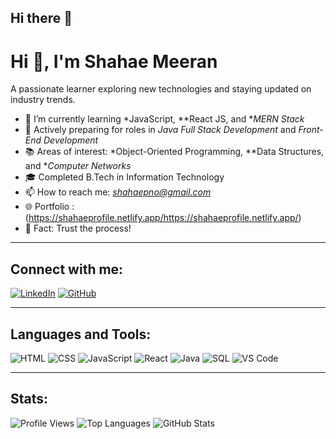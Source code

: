 ## Hi there 👋

# Hi 👋, I'm Shahae Meeran 

A passionate learner exploring new technologies and staying updated on industry trends.

- 🌱 I’m currently learning *JavaScript, **React JS, and **MERN Stack*
- 💼 Actively preparing for roles in *Java Full Stack Development* and *Front-End Development*
- 📚 Areas of interest: *Object-Oriented Programming, **Data Structures, and **Computer Networks*
- 🎓 Completed B.Tech in Information Technology
- 📫 How to reach me: *shahaepno@gmail.com*
- 🌐 Portfolio : (https://shahaeprofile.netlify.app/https://shahaeprofile.netlify.app/)
- 💬 Fact: Trust the process!

---

## Connect with me:
[![LinkedIn](https://img.shields.io/badge/LinkedIn-blue?style=flat-square&logo=linkedin)](https://www.linkedin.com/in/shahae/)
[![GitHub](https://img.shields.io/badge/GitHub-black?style=flat-square&logo=github)](https://github.com/shahae7)

---

## Languages and Tools:
![HTML](https://img.shields.io/badge/HTML-E34F26?style=flat-square&logo=html5&logoColor=white)
![CSS](https://img.shields.io/badge/CSS-1572B6?style=flat-square&logo=css3&logoColor=white)
![JavaScript](https://img.shields.io/badge/JavaScript-F7DF1E?style=flat-square&logo=javascript&logoColor=black)
![React](https://img.shields.io/badge/React-20232A?style=flat-square&logo=react&logoColor=61DAFB)
![Java](https://img.shields.io/badge/Java-007396?style=flat-square&logo=java&logoColor=white)
![SQL](https://img.shields.io/badge/SQL-003B57?style=flat-square&logo=postgresql&logoColor=white)
![VS Code](https://img.shields.io/badge/VS_Code-007ACC?style=flat-square&logo=visual-studio-code&logoColor=white)

---

## Stats:
![Profile Views](https://komarev.com/ghpvc/?username=shahae7&label=Profile%20views&color=0e75b6&style=flat)
![Top Languages](https://github-readme-stats.vercel.app/api/top-langs/?username=shahae7&layout=compact&theme=radical)
![GitHub Stats](https://github-readme-stats.vercel.app/api?username=shahae7&show_icons=true&theme=radical)
